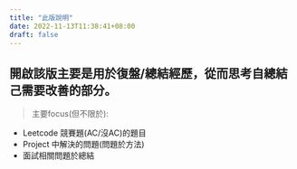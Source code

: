 ```yaml
---
title: "此版說明"
date: 2022-11-13T11:38:41+08:00
draft: false
---
```


## 開啟該版主要是用於復盤/總結經歷，從而思考自總結己需要改善的部分。
> 主要focus(但不限於):
* Leetcode 競賽題(AC/沒AC)的題目
* Project 中解決的問題(問題於方法)
* 面試相關問題於總結


